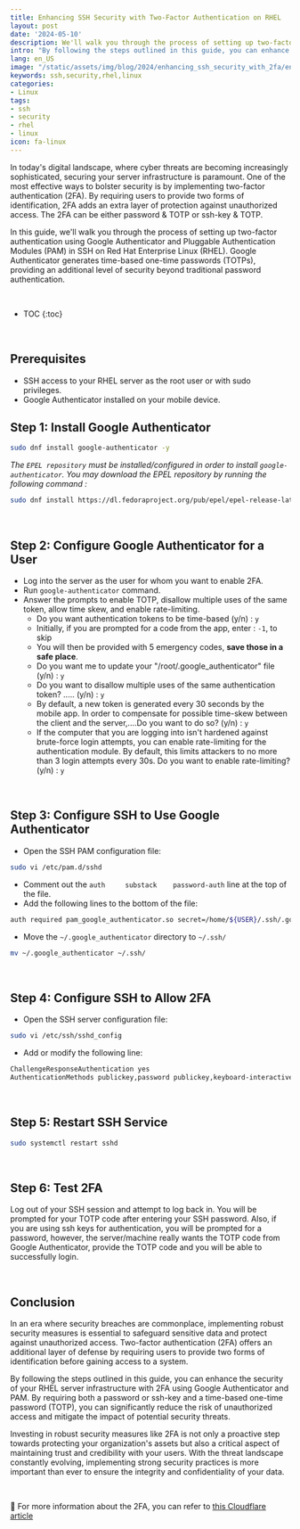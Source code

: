 ```yaml
---
title: Enhancing SSH Security with Two-Factor Authentication on RHEL
layout: post
date: '2024-05-10'
description: We'll walk you through the process of setting up two-factor authentication using Google Authenticator and Pluggable Authentication Modules (PAM) in SSH on RHEL.
intro: "By following the steps outlined in this guide, you can enhance the security of your RHEL server infrastructure with 2FA using Google Authenticator and PAM."
lang: en_US
image: "/static/assets/img/blog/2024/enhancing_ssh_security_with_2fa/enhancing_ssh_security_with_2fa.jpg"
keywords: ssh,security,rhel,linux
categories:
- Linux
tags:
- ssh
- security
- rhel
- linux
icon: fa-linux
---
```


In today's digital landscape, where cyber threats are becoming increasingly sophisticated, securing your server infrastructure is paramount. One of the most effective ways to bolster security is by implementing two-factor authentication (2FA). By requiring users to provide two forms of identification, 2FA adds an extra layer of protection against unauthorized access. The 2FA can be either password & TOTP or ssh-key & TOTP.

In this guide, we'll walk you through the process of setting up two-factor authentication using Google Authenticator and Pluggable Authentication Modules (PAM) in SSH on Red Hat Enterprise Linux (RHEL). Google Authenticator generates time-based one-time passwords (TOTPs), providing an additional level of security beyond traditional password authentication.

<br>

* TOC 
{:toc}

<br>

## Prerequisites

- SSH access to your RHEL server as the root user or with sudo privileges.
- Google Authenticator installed on your mobile device.

## Step 1: Install Google Authenticator

```bash
sudo dnf install google-authenticator -y
```

*The `EPEL repository` must be installed/configured in order to install `google-authenticator`. You may download the EPEL repository by running the following command :*

```bash
sudo dnf install https://dl.fedoraproject.org/pub/epel/epel-release-latest-9.noarch.rpm -y
```

<br>

## Step 2: Configure Google Authenticator for a User

- Log into the server as the user for whom you want to enable 2FA.
- Run `google-authenticator` command.
- Answer the prompts to enable TOTP, disallow multiple uses of the same token, allow time skew, and enable rate-limiting.
    - Do you want authentication tokens to be time-based (y/n) : `y`
    - Initially, if you are prompted for a code from the app, enter : `-1`, to skip
    - You will then be provided with 5 emergency codes, **save those in a safe place**.
    - Do you want me to update your "/root/.google_authenticator" file (y/n) : `y`
    - Do you want to disallow multiple uses of the same authentication token? ..... (y/n) : `y`
    - By default, a new token is generated every 30 seconds by the mobile app. In order to compensate for possible time-skew between the client and the server,....Do you want to do so? (y/n) : `y`
    - If the computer that you are logging into isn't hardened against brute-force login attempts, you can enable rate-limiting for the authentication module. By default, this limits attackers to no more than 3 login attempts every 30s. Do you want to enable rate-limiting? (y/n) : `y`

<br>

## Step 3: Configure SSH to Use Google Authenticator

- Open the SSH PAM configuration file:
```bash
sudo vi /etc/pam.d/sshd
```
- Comment out the `auth     substack    password-auth` line at the top of the file.
- Add the following lines to the bottom of the file:
```bash
auth required pam_google_authenticator.so secret=/home/${USER}/.ssh/.google_authenticatorauth required pam_permit.so
```
- Move the `~/.google_authenticator` directory to `~/.ssh/`
```bash
mv ~/.google_authenticator ~/.ssh/
```

<br>

## Step 4: Configure SSH to Allow 2FA

- Open the SSH server configuration file:
```bash
sudo vi /etc/ssh/sshd_config
```
- Add or modify the following line:
```bash
ChallengeResponseAuthentication yes
AuthenticationMethods publickey,password publickey,keyboard-interactive
```
<br>

## Step 5: Restart SSH Service

```bash
sudo systemctl restart sshd
```
<br>

## Step 6: Test 2FA

Log out of your SSH session and attempt to log back in. You will be prompted for your TOTP code after entering your SSH password. Also, if you are using ssh keys for authentication, you will be prompted for a password, however, the server/machine really wants the TOTP code from Google Authenticator, provide the TOTP code and you will be able to successfully login. 

<br>

## Conclusion

In an era where security breaches are commonplace, implementing robust security measures is essential to safeguard sensitive data and protect against unauthorized access. Two-factor authentication (2FA) offers an additional layer of defense by requiring users to provide two forms of identification before gaining access to a system.

By following the steps outlined in this guide, you can enhance the security of your RHEL server infrastructure with 2FA using Google Authenticator and PAM. By requiring both a password or ssh-key and a time-based one-time password (TOTP), you can significantly reduce the risk of unauthorized access and mitigate the impact of potential security threats.

Investing in robust security measures like 2FA is not only a proactive step towards protecting your organization's assets but also a critical aspect of maintaining trust and credibility with your users. With the threat landscape constantly evolving, implementing strong security practices is more important than ever to ensure the integrity and confidentiality of your data.

<br>

📝 For more information about the 2FA, you can refer to [this Cloudflare article](https://www.cloudflare.com/learning/security/two-factor-authentication/)




